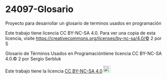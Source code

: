 # 24097-Glosario
Proyecto para desarrollar un glosario de terminos usados en programación

Este trabajo tiene licencia CC BY-NC-SA 4.0. Para ver una copia de esta licencia, visite https://creativecommons.org/licenses/by-nc-sa/4.0/© 2 por S

Glosario de Términos Usados ​​en Programacióntiene licencia CC BY-NC-SA 4.0.© 2 por Sergio Serbluk 


<p xmlns:cc="http://creativecommons.org/ns#" >Este trabajo tiene la licencia <a href="https://creativecommons.org/licenses/by-nc-sa/4.0/?ref= selecter-v1" target="_blank" rel="licencia noopener noreferrer" style="display:inline-block;">CC BY-NC-SA 4.0<img style="height:22px!important;margin-left:3px ;alineación-vertical:text-bottom;" src="https://mirrors.creativecommons.org/presskit/icons/cc.svg?ref=chooser-v1" alt=""><img style="altura:22px!important;margin-left:3px;vertical -align:text-bottom;" src="https://mirrors.creativecommons.org/presskit/icons/by.svg?ref=chooser-v1" alt=""><img style="altura:22px!important;margin-left:3px;vertical -align:text-bottom;" src="https://mirrors.creativecommons.org/presskit/icons/nc.svg?ref=chooser-v1" alt=""><img style="altura:22px!important;margin-left:3px;vertical -align:text-bottom;" src="https://mirrors.creativecommons.org/presskit/icons/sa.svg?ref=chooser-v1" alt=""></a></p>

